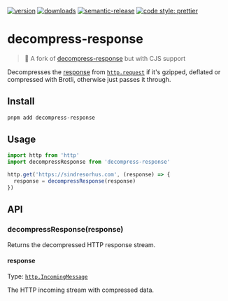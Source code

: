[![version][version-badge]][package] [![downloads][downloads-badge]][npmtrends]
[![semantic-release][semantic-release-badge]][semantic-release]
[![code style: prettier][prettier-badge]][prettier]

# decompress-response

<!-- ![description starts here] -->

> 🍱 A fork of [decompress-response](https://github.com/sindresorhus/decompress-response) but with CJS support

Decompresses the [response](https://nodejs.org/api/http.html#http_class_http_incomingmessage) from [`http.request`](https://nodejs.org/api/http.html#http_http_request_options_callback) if it's gzipped, deflated or compressed with Brotli, otherwise just passes it through.

## Install

```sh
pnpm add decompress-response
```

## Usage

```ts
import http from 'http'
import decompressResponse from 'decompress-response'

http.get('https://sindresorhus.com', (response) => {
  response = decompressResponse(response)
})
```

## API

### decompressResponse(response)

Returns the decompressed HTTP response stream.

#### response

Type: [`http.IncomingMessage`](https://nodejs.org/api/http.html#http_class_http_incomingmessage)

The HTTP incoming stream with compressed data.

<!-- ![usage ends here] -->

<!-- badges links -->

[version-badge]: https://img.shields.io/npm/v/decompress-response.svg?logo=npm&style=flat-square
[package]: https://www.npmjs.com/package/decompress-response
[downloads-badge]: https://img.shields.io/npm/dm/decompress-response.svg?logo=npm&style=flat-square
[npmtrends]: http://www.npmtrends.com/decompress-response
[semantic-release]: https://semantic-release.gitbook.io/semantic-release/
[semantic-release-badge]: https://img.shields.io/badge/%20%20%F0%9F%93%A6%F0%9F%9A%80-semantic--release-e10079.svg?style=flat-square
[coverage-badge]: https://img.shields.io/codecov/c/github/jimmy-guzman/decompress-response.svg?style=flat-square
[prettier-badge]: https://img.shields.io/badge/code_style-prettier-ff69b4.svg?style=flat-square
[prettier]: https://github.com/prettier/prettier
